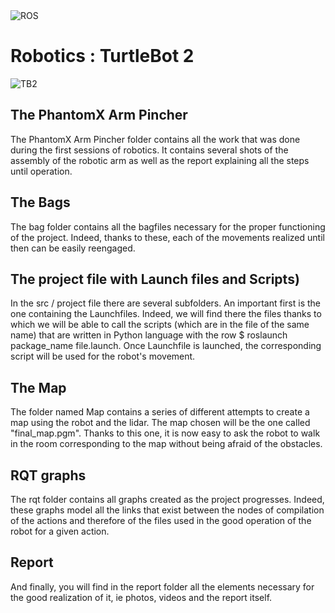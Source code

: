 <img src = "https://niryo.com/wp-content/uploads/2016/12/ros_logo.png" title = "ROS" alt = "ROS">
<h1>Robotics : TurtleBot 2</h1>

<img src = "http://tdrobotica.co/1439-large_default/turtlebot.jpg" title = "TurtleBot 2" alt = "TB2">

<h2>The PhantomX Arm Pincher</h2> 
<p>
The PhantomX Arm Pincher folder contains all the work that was done during the first sessions of robotics.
It contains several shots of the assembly of the robotic arm as well as the report explaining all the steps until operation.
</p>

<h2>The Bags</h2>
<p>
The bag folder contains all the bagfiles necessary for the proper functioning of the project. 
Indeed, thanks to these, each of the movements realized until then can be easily reengaged.
</p>

<h2>The project file with Launch files and Scripts)</h2>
<p>
In the src / project file there are several subfolders. An important first is the one containing the Launchfiles. 
Indeed, we will find there the files thanks to which we will be able to call the scripts 
(which are in the file of the same name) that are written in Python language with the row $ roslaunch package_name file.launch. 
Once Launchfile is launched, the corresponding script will be used for the robot's movement.
</p>

<h2>The Map</h2>
<p>
The folder named Map contains a series of different attempts to create a map using the robot and the lidar.
The map chosen will be the one called "final_map.pgm". Thanks to this one, it is now easy to ask the robot to walk in the room 
corresponding to the map without being afraid of the obstacles.
</p>

<h2>RQT graphs</h2>
<p>
The rqt folder contains all graphs created as the project progresses. 
Indeed, these graphs model all the links that exist between the nodes of compilation of the actions and therefore of the 
files used in the good operation of the robot for a given action.
</p>

<h2>Report</h2>
<p>
And finally, you will find in the report folder all the elements necessary for the good realization of it, 
ie photos, videos and the report itself.
</p>
